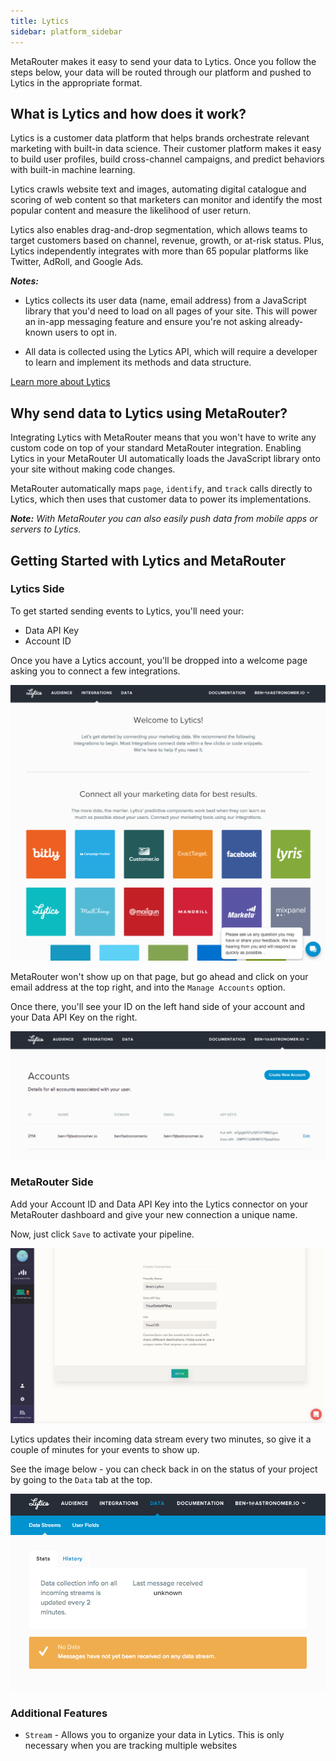 ```yaml
---
title: Lytics
sidebar: platform_sidebar
---
```

MetaRouter makes it easy to send your data to Lytics. Once you follow the steps below, your data will be routed through our platform and pushed to Lytics in the appropriate format.

## What is Lytics and how does it work?

Lytics is a customer data platform that helps brands orchestrate relevant marketing with built-in data science. Their customer platform makes it easy to build user profiles, build cross-channel campaigns, and predict behaviors with built-in machine learning.

Lytics crawls website text and images, automating digital catalogue and scoring of web content so that marketers can monitor and identify the most popular content and measure the likelihood of user return.

Lytics also enables drag-and-drop segmentation, which allows teams to target customers based on channel, revenue, growth, or at-risk status. Plus, Lytics independently integrates with more than 65 popular platforms like Twitter, AdRoll, and Google Ads.

***Notes:***

- Lytics collects its user data (name, email address) from a JavaScript library that you'd need to load on all pages of your site. This will power an in-app messaging feature and ensure you're not asking already-known users to opt in.

- All data is collected using the Lytics API, which will require a developer to learn and implement its methods and data structure.

[Learn more about Lytics](https://www.getlytics.com/)

## Why send data to Lytics using MetaRouter?

Integrating Lytics with MetaRouter means that you won't have to write any custom code on top of your standard MetaRouter integration. Enabling Lytics in your MetaRouter UI automatically loads the JavaScript library onto your site without making code changes.

MetaRouter automatically maps `page`, `identify`, and `track` calls directly to Lytics, which then uses that customer data to power its implementations.

***Note:** With MetaRouter you can also easily push data from mobile apps or servers to Lytics.*

## Getting Started with Lytics and MetaRouter

### Lytics Side

To get started sending events to Lytics, you'll need your:

- Data API Key
- Account ID

Once you have a Lytics account, you'll be dropped into a welcome page asking you to connect a few integrations.

![lytics1](../../../images/lytics1.png)

MetaRouter won't show up on that page, but go ahead and click on your email address at the top right, and into the `Manage Accounts` option.

Once there, you'll see your ID on the left hand side of your account and your Data API Key on the right.

![lytics2](../../../images/lytics2.png)

### MetaRouter Side

Add your Account ID and Data API Key into the Lytics connector on your MetaRouter dashboard and give your new connection a unique name.

Now, just click `Save` to activate your pipeline.

![lytics3](../../../images/lytics3v2.png)

Lytics updates their incoming data stream every two minutes, so give it a couple of minutes for your events to show up.

See the image below - you can check back in on the status of your project by going to the `Data` tab at the top.

![lytics4](../../../images/lytics4.png)

### Additional Features

* `Stream` - Allows you to organize your data in Lytics. This is only necessary when you are tracking multiple websites